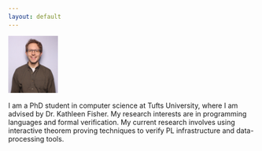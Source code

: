 ```yaml
---
layout: default
---
```


<img src="lasser_photo.png" width=20% height=20%/>

I am a PhD student in computer science at Tufts University, where I am advised
by Dr. Kathleen Fisher. My research interests are in programming languages and formal
verification. My current research involves using interactive theorem proving techniques
to verify PL infrastructure and data-processing tools. 
